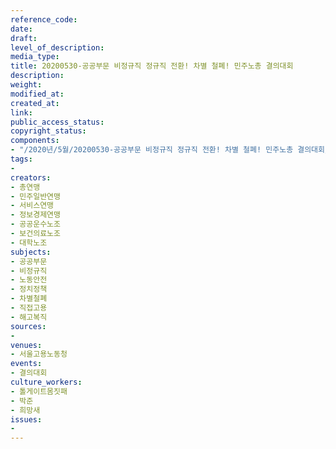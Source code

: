 ```yaml
---
reference_code: 
date: 
draft: 
level_of_description: 
media_type: 
title: 20200530-공공부문 비정규직 정규직 전환! 차별 철폐! 민주노총 결의대회
description: 
weight: 
modified_at: 
created_at: 
link: 
public_access_status: 
copyright_status: 
components:
- "/2020년/5월/20200530-공공부문 비정규직 정규직 전환! 차별 철폐! 민주노총 결의대회/_CTU9824.jpg"
tags:
- 
creators:
- 총연맹
- 민주일반연맹
- 서비스연맹
- 정보경제연맹
- 공공운수노조
- 보건의료노조
- 대학노조
subjects:
- 공공부문
- 비정규직
- 노동안전
- 정치정책
- 차별철폐
- 직접고용
- 해고복직
sources:
- 
venues:
- 서울고용노동청
events:
- 결의대회
culture_workers:
- 톨게이트몸짓패
- 박준
- 희망새
issues:
- 
---
```

